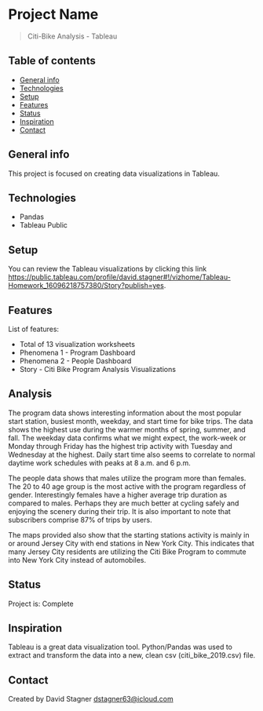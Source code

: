 # Project Name
> Citi-Bike Analysis - Tableau

## Table of contents
* [General info](#general-info)
* [Technologies](#technologies)
* [Setup](#setup)
* [Features](#features)
* [Status](#status)
* [Inspiration](#inspiration)
* [Contact](#contact)

## General info
This project is focused on creating data visualizations in Tableau.

## Technologies
* Pandas
* Tableau Public

## Setup
You can review the Tableau visualizations by clicking this link https://public.tableau.com/profile/david.stagner#!/vizhome/Tableau-Homework_16096218757380/Story?publish=yes.

## Features
List of features:
* Total of 13 visualization worksheets
* Phenomena 1 - Program Dashboard
* Phenomena 2 - People Dashboard
* Story - Citi Bike Program Analysis Visualizations

## Analysis
The program data shows interesting information about the most popular start station, busiest month, weekday, and start time for bike trips. The data shows the highest use during the warmer months of spring, summer, and fall. The weekday data confirms what we might expect, the work-week or Monday through Friday has the highest trip activity with Tuesday and Wednesday at the highest. Daily start time also seems to correlate to normal daytime work schedules with peaks at 8 a.m. and 6 p.m. 

The people data shows that males utilize the program more than females. The 20 to 40 age group is the most active with the program regardless of gender. Interestingly females have a higher average trip duration as compared to males. Perhaps they are much better at cycling safely and enjoying the scenery during their trip. It is also important to note that subscribers comprise 87% of trips by users.

The maps provided also show that the starting stations activity is mainly in or around Jersey City with end stations in New York City. This indicates that many Jersey City residents are utilizing the Citi Bike Program to commute into New York City instead of automobiles.

## Status
Project is: Complete

## Inspiration
Tableau is a great data visualization tool. Python/Pandas was used to extract and transform the data into a new, clean csv (citi_bike_2019.csv) file.

## Contact
Created by David Stagner dstagner63@icloud.com